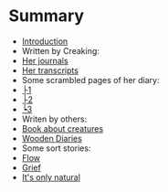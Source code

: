 # Summary

* [Introduction](README.md)
* Written by Creaking:
 * [Her journals](CreakJou.md)
 * [Her transcripts](Transcripts.md)
 * Some scrambled pages of her diary:
  * [├1](ScrambledPages/1.md)
  * [├2](ScrambledPages/2.md)
  * [┕3](ScrambledPages/3.md)
* Writen by others:
 * [Book about creatures](Creatures.md)
 * [Wooden Diaries](woden-diaries.md)
* Some sort stories:
 * [Flow](ShortStories/flow.md)
 * [Grief](ShortStories/Grief.md)
 * [It's only natural](ShortStories/OnlyNatural.md)